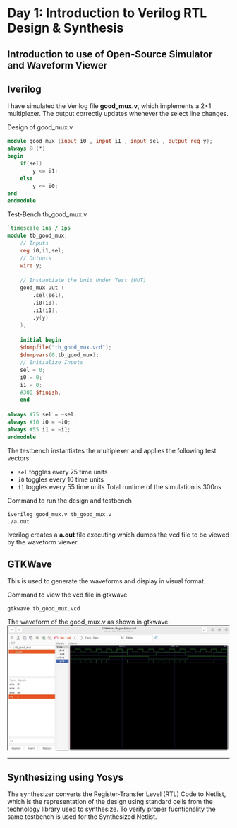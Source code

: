 # Day 1: Introduction to Verilog RTL Design & Synthesis

## Introduction to use of Open-Source Simulator and Waveform Viewer

## Iverilog

I have simulated the Verilog file **good_mux.v**, which implements a 2×1 multiplexer. The output correctly updates whenever the select line changes.

Design of good_mux.v
```verilog
module good_mux (input i0 , input i1 , input sel , output reg y);
always @ (*)
begin
	if(sel)
		y <= i1;
	else 
		y <= i0;
end
endmodule
```
Test-Bench tb_good_mux.v
```verilog
`timescale 1ns / 1ps
module tb_good_mux;
	// Inputs
	reg i0,i1,sel;
	// Outputs
	wire y;

	// Instantiate the Unit Under Test (UUT)
	good_mux uut (
		.sel(sel),
		.i0(i0),
		.i1(i1),
		.y(y)
	);

	initial begin
	$dumpfile("tb_good_mux.vcd");
	$dumpvars(0,tb_good_mux);
	// Initialize Inputs
	sel = 0;
	i0 = 0;
	i1 = 0;
	#300 $finish;
	end

always #75 sel = ~sel;
always #10 i0 = ~i0;
always #55 i1 = ~i1;
endmodule
```
The testbench instantiates the multiplexer and applies the following test vectors:
- `sel` toggles every 75 time units
- `i0` toggles every 10 time units  
- `i1` toggles every 55 time units
Total runtime of the simulation is 300ns


Command to run the design and testbench
```
iverilog good_mux.v tb_good_mux.v
./a.out
```
Iverilog creates a **a.out** file executing which dumps the vcd file to be viewed by the waveform viewer.

## GTKWave
This is used to generate the waveforms and display in visual format.

Command to view the vcd file in gtkwave 
```
gtkwave tb_good_mux.vcd
```
The waveform of the good_mux.v as shown in gtkwave:
<img width="993" src="https://github.com/Aratrik22001/RTL2GDS/blob/main/Week1/Day1/gtkwave_mux.jpg?raw=true">

---

## Synthesizing using Yosys

The synthesizer converts the Register-Transfer Level (RTL) Code to Netlist, which is the representation of the design using standard cells from the technology library used to synthesize. To verify proper fucntionality the same testbench is used for the Synthesized Netlist.


